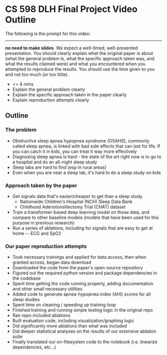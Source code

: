 # CS 598 DLH Final Project Video Outline

The following is the prompt for this video:

---
**no need to make slides**. We expect a well-timed, well-presented presentation. You should clearly explain what the original paper is about (what the general problem is, what the specific approach taken was, and what the results claimed were) and what you encountered when you attempted to reproduce the results. You should use the time given to you and not too much (or too little).

* <= 4 mins
* Explain the general problem clearly
* Explain the specific approach taken in the paper clearly
* Explain reproduction attempts clearly

## Outline

### The problem

- Obstructive sleep apnea hypopnea syndrome (OSAHS), commonly called sleep apnea, is linked with bad side effects that can last for life. If you can catch it in kids, you can treat it way more effectively
- Diagnosing sleep apnea is hard - the state of the art right now is to go to a hospital and do an all-night sleep study
- Sleep labs are hard to find (esp in rural areas)
- Even when you are near a sleep lab, it's hard to do a sleep study on kids

### Approach taken by the paper

- Get signals data that's easier/cheaper to get than a sleep study
    - Nationwide Children's Hospital (NCH) Sleep Data Bank
    - Childhood Adenotonsillectomy Trial (CHAT) dataset
- Train a transformer-based deep learning model on those data, and compare to other baseline models (models that have been used for this purpose in previous research)
- Run a series of ablations, including for signals that are easy to get at home -- ECG and SpO2

### Our paper reproduction attempts

- Took necessary trainings and applied for data access, then when granted access, began data download
- Downloaded the code from the paper's open-source repository
- Figured out the required python version and package dependencies in the codebase
- Spent time getting the code running properly, adding documentation and other small necessary utilities
- Added code to generate apnea-hypopnea index (AHI) scores for all sleep studies
- Spent time on cleaning / speeding up training loop
- Finished training and running simple testing logic in the original repo
- Ran repo-included ablations
- Built evaluation code, including visualization/graphing logic
- Did significantly more ablations than what was included
- Did deeper statistical analyses on the results of our extensive ablation suite
- Finally translated our on-filesystem code to the notebook (i.e. linearize dependencies, etc...)
